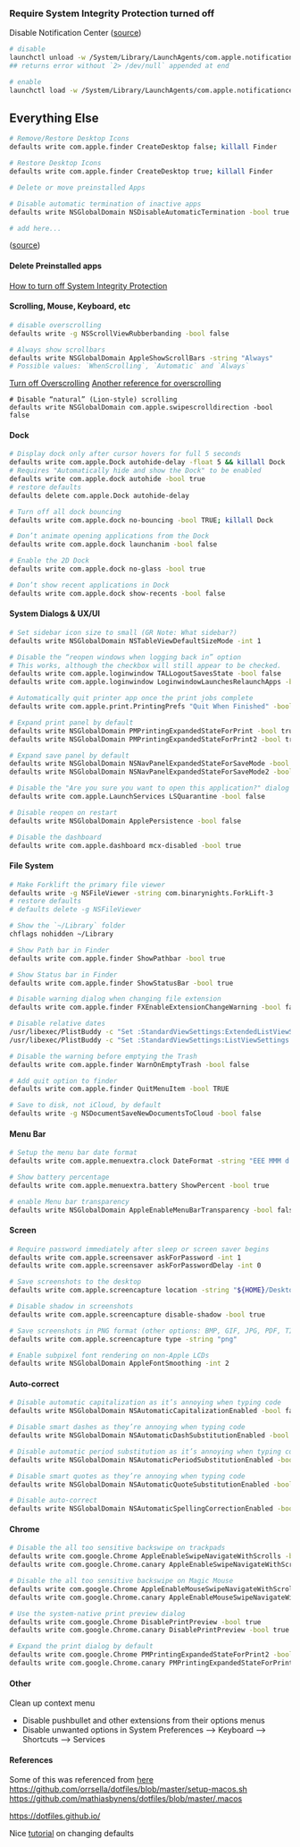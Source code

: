 ### Require System Integrity Protection turned off 


Disable Notification Center ([source](http://osxdaily.com/2012/08/06/disable-notification-center-remove-menu-bar-icon-os-x/))

```sh
# disable
launchctl unload -w /System/Library/LaunchAgents/com.apple.notificationcenterui.plist 2> /dev/null
## returns error without `2> /dev/null` appended at end

# enable
launchctl load -w /System/Library/LaunchAgents/com.apple.notificationcenterui.plist
```

 


## Everything Else 
```sh
# Remove/Restore Desktop Icons
defaults write com.apple.finder CreateDesktop false; killall Finder

# Restore Desktop Icons
defaults write com.apple.finder CreateDesktop true; killall Finder

# Delete or move preinstalled Apps 

# Disable automatic termination of inactive apps
defaults write NSGlobalDomain NSDisableAutomaticTermination -bool true

# add here...
```
([source](http://www.tweaking4all.com/os-tips-and-tricks/macosx-tips-and-tricks/macos-x-how-to-remove-pre-installed-applications/))



#### Delete Preinstalled apps

[How to turn off System Integrity Protection](https://www.imore.com/el-capitan-system-integrity-protection-helps-keep-malware-away)

#### Scrolling, Mouse, Keyboard, etc
```sh
# disable overscrolling 
defaults write -g NSScrollViewRubberbanding -bool false

# Always show scrollbars
defaults write NSGlobalDomain AppleShowScrollBars -string "Always"
# Possible values: `WhenScrolling`, `Automatic` and `Always`
```
[Turn off Overscrolling](https://www.cnet.com/how-to/disable-elastic-scrolling-in-os-x/)
[Another reference for overscrolling](https://apple.stackexchange.com/questions/253111/how-to-disable-scroll-acceleration-in-macos-sierra)

```
# Disable “natural” (Lion-style) scrolling
defaults write NSGlobalDomain com.apple.swipescrolldirection -bool false
```

#### Dock

```sh
# Display dock only after cursor hovers for full 5 seconds
defaults write com.apple.Dock autohide-delay -float 5 && killall Dock
# Requires "Automatically hide and show the Dock" to be enabled
defaults write com.apple.dock autohide -bool true
# restore defaults
defaults delete com.apple.Dock autohide-delay 

# Turn off all dock bouncing
defaults write com.apple.dock no-bouncing -bool TRUE; killall Dock

# Don’t animate opening applications from the Dock
defaults write com.apple.dock launchanim -bool false

# Enable the 2D Dock
defaults write com.apple.dock no-glass -bool true

# Don’t show recent applications in Dock
defaults write com.apple.dock show-recents -bool false
```

#### System Dialogs & UX/UI

```sh
# Set sidebar icon size to small (GR Note: What sidebar?)
defaults write NSGlobalDomain NSTableViewDefaultSizeMode -int 1

# Disable the “reopen windows when logging back in” option
# This works, although the checkbox will still appear to be checked.
defaults write com.apple.loginwindow TALLogoutSavesState -bool false
defaults write com.apple.loginwindow LoginwindowLaunchesRelaunchApps -bool false

# Automatically quit printer app once the print jobs complete
defaults write com.apple.print.PrintingPrefs "Quit When Finished" -bool true

# Expand print panel by default
defaults write NSGlobalDomain PMPrintingExpandedStateForPrint -bool true
defaults write NSGlobalDomain PMPrintingExpandedStateForPrint2 -bool true

# Expand save panel by default
defaults write NSGlobalDomain NSNavPanelExpandedStateForSaveMode -bool true
defaults write NSGlobalDomain NSNavPanelExpandedStateForSaveMode2 -bool true

# Disable the "Are you sure you want to open this application?" dialog
defaults write com.apple.LaunchServices LSQuarantine -bool false

# Disable reopen on restart
defaults write NSGlobalDomain ApplePersistence -bool false

# Disable the dashboard 
defaults write com.apple.dashboard mcx-disabled -bool true
```

#### File System

```sh
# Make Forklift the primary file viewer
defaults write -g NSFileViewer -string com.binarynights.ForkLift-3
# restore defaults
# defaults delete -g NSFileViewer

# Show the `~/Library` folder
chflags nohidden ~/Library

# Show Path bar in Finder
defaults write com.apple.finder ShowPathbar -bool true

# Show Status bar in Finder
defaults write com.apple.finder ShowStatusBar -bool true

# Disable warning dialog when changing file extension
defaults write com.apple.finder FXEnableExtensionChangeWarning -bool false

# Disable relative dates
/usr/libexec/PlistBuddy -c "Set :StandardViewSettings:ExtendedListViewSettings:useRelativeDates 0" ~/Library/Preferences/com.apple.finder.plist
/usr/libexec/PlistBuddy -c "Set :StandardViewSettings:ListViewSettings:useRelativeDates grid" ~/Library/Preferences/com.apple.finder.plist

# Disable the warning before emptying the Trash
defaults write com.apple.finder WarnOnEmptyTrash -bool false

# Add quit option to finder
defaults write com.apple.finder QuitMenuItem -bool TRUE

# Save to disk, not iCloud, by default
defaults write -g NSDocumentSaveNewDocumentsToCloud -bool false
```

#### Menu Bar
```sh
# Setup the menu bar date format
defaults write com.apple.menuextra.clock DateFormat -string "EEE MMM d  h:mm a"

# Show battery percentage
defaults write com.apple.menuextra.battery ShowPercent -bool true

# enable Menu bar transparency
defaults write NSGlobalDomain AppleEnableMenuBarTransparency -bool false
```

#### Screen 
```sh
# Require password immediately after sleep or screen saver begins
defaults write com.apple.screensaver askForPassword -int 1
defaults write com.apple.screensaver askForPasswordDelay -int 0

# Save screenshots to the desktop
defaults write com.apple.screencapture location -string "${HOME}/Desktop/Screenshots"

# Disable shadow in screenshots
defaults write com.apple.screencapture disable-shadow -bool true

# Save screenshots in PNG format (other options: BMP, GIF, JPG, PDF, TIFF)
defaults write com.apple.screencapture type -string "png"

# Enable subpixel font rendering on non-Apple LCDs
defaults write NSGlobalDomain AppleFontSmoothing -int 2
```

#### Auto-correct
```sh
# Disable automatic capitalization as it’s annoying when typing code
defaults write NSGlobalDomain NSAutomaticCapitalizationEnabled -bool false

# Disable smart dashes as they’re annoying when typing code
defaults write NSGlobalDomain NSAutomaticDashSubstitutionEnabled -bool false

# Disable automatic period substitution as it’s annoying when typing code
defaults write NSGlobalDomain NSAutomaticPeriodSubstitutionEnabled -bool false

# Disable smart quotes as they’re annoying when typing code
defaults write NSGlobalDomain NSAutomaticQuoteSubstitutionEnabled -bool false

# Disable auto-correct
defaults write NSGlobalDomain NSAutomaticSpellingCorrectionEnabled -bool false
```

#### Chrome
```sh
# Disable the all too sensitive backswipe on trackpads
defaults write com.google.Chrome AppleEnableSwipeNavigateWithScrolls -bool false
defaults write com.google.Chrome.canary AppleEnableSwipeNavigateWithScrolls -bool false

# Disable the all too sensitive backswipe on Magic Mouse
defaults write com.google.Chrome AppleEnableMouseSwipeNavigateWithScrolls -bool false
defaults write com.google.Chrome.canary AppleEnableMouseSwipeNavigateWithScrolls -bool false

# Use the system-native print preview dialog
defaults write com.google.Chrome DisablePrintPreview -bool true
defaults write com.google.Chrome.canary DisablePrintPreview -bool true

# Expand the print dialog by default
defaults write com.google.Chrome PMPrintingExpandedStateForPrint2 -bool true
defaults write com.google.Chrome.canary PMPrintingExpandedStateForPrint2 -bool true
```

#### Other

Clean up context menu

 * Disable pushbullet and other extensions from their options menus
 * Disable unwanted options in System Preferences --> Keyboard --> Shortcuts --> Services



#### References

Some of this  was referenced from [here](https://gist.github.com/pala/2266811)
https://github.com/orrsella/dotfiles/blob/master/setup-macos.sh
https://github.com/mathiasbynens/dotfiles/blob/master/.macos



https://dotfiles.github.io/

Nice [tutorial](https://pawelgrzybek.com/change-macos-user-preferences-via-command-line/) on changing defaults

